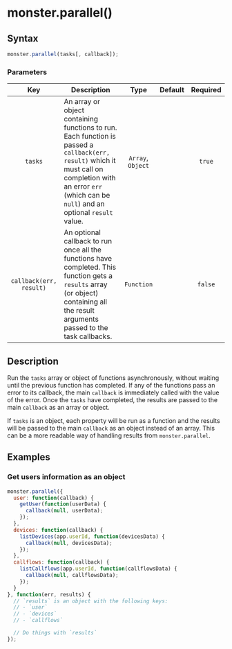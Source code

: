 # monster.parallel()

## Syntax
```javascript
monster.parallel(tasks[, callback]);
```

### Parameters
Key | Description | Type | Default | Required
:-: | --- | :-: | :-: | :-:
`tasks` | An array or object containing functions to run. Each function is passed a `callback(err, result)` which it must call on completion with an error `err` (which can be `null`) and an optional `result` value. | `Array`, `Object` | | `true`
`callback(err, result)` | An optional callback to run once all the functions have completed. This function gets a `results` array (or object) containing all the result arguments passed to the task callbacks. | `Function` | | `false`

## Description
Run the `tasks` array or object of functions asynchronously, without waiting until the previous function has completed. If any of the functions pass an error to its callback, the main `callback` is immediately called with the value of the error. Once the `tasks` have completed, the results are passed to the main `callback` as an array or object.

If `tasks` is an object, each property will be run as a function and the results will be passed to the main `callback` as an object instead of an array. This can be a more readable way of handling results from `monster.parallel`.

## Examples
### Get users information as an object
```javascript
monster.parallel({
  user: function(callback) {
    getUser(function(userData) {
      callback(null, userData);
    });
  },
  devices: function(callback) {
    listDevices(app.userId, function(devicesData) {
      callback(null, devicesData);
    });
  },
  callflows: function(callback) {
    listCallflows(app.userId, function(callflowsData) {
      callback(null, callflowsData);
    });
  }
}, function(err, results) {
  // `results` is an object with the following keys:
  // - `user`
  // - `devices`
  // - `callflows`

  // Do things with `results`
});
```
